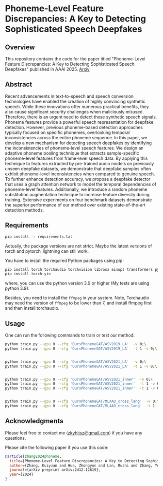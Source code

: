 # Phoneme-Level Feature Discrepancies: A Key to Detecting Sophisticated Speech Deepfakes

## Overview
This repository contains the code for the paper titled "Phoneme-Level Feature Discrepancies: A Key to Detecting Sophisticated Speech Deepfakes" published in AAAI 2025.
[Arxiv](https://arxiv.org/abs/2412.12619) 


## Abstract

Recent advancements in text-to-speech and speech conversion technologies have enabled the creation of highly convincing synthetic speech. While these innovations offer numerous practical benefits, they also cause significant security challenges when maliciously misused. Therefore, there is an urgent need to detect these synthetic speech signals. Phoneme features provide a powerful speech representation for deepfake detection. However, previous phoneme-based detection approaches typically focused on specific phonemes, overlooking temporal inconsistencies across the entire phoneme sequence. In this paper, we develop a new mechanism for detecting speech deepfakes by identifying the inconsistencies of phoneme-level speech features. We design an adaptive phoneme pooling technique that extracts sample-specific phoneme-level features from frame-level speech data. By applying this technique to features extracted by pre-trained audio models on previously unseen deepfake datasets, we demonstrate that deepfake samples often exhibit phoneme-level inconsistencies when compared to genuine speech. To further enhance detection accuracy, we propose a deepfake detector that uses a graph attention network to model the temporal dependencies of phoneme-level features. Additionally, we introduce a random phoneme substitution augmentation technique to increase feature diversity during training. Extensive experiments on four benchmark datasets demonstrate the superior performance of our method over existing state-of-the-art detection methods.


## Requirements

```bash
pip install -r requirements.txt
```
Actually, the package versions are not strict. Maybe the latest versions of torch and pytorch_lightning can still work.


You have to install the required Python packages using pip:
```bash
pip install torch torchaudio torchvision librosa einops transformers pytorch_lightning lightning-flash phonemizer
pip install torch-yin
```
where, you can use the python version 3.9 or higher (My tests are using python 3.9).

Besides, you need to install the `ffmpeg` in your system. Note, Torchaudio may need the version of `ffmpeg` to be lower than 7, and install ffmpeg first and then install torchaudio.



## Usage


One can run the following commands to train or test our method.
```bash
python train.py --gpu 0 --cfg 'OursPhonemeGAT/ASV2019_LA'  -v 0;\
python train.py --gpu 0 --cfg 'OursPhonemeGAT/ASV2019_LA'  -t 1 -v 0;\


python train.py --gpu 0 --cfg 'OursPhonemeGAT/ASV2021_LA'  -v 0;\
python train.py --gpu 0 --cfg 'OursPhonemeGAT/ASV2021_LA'  -t 1 -v 0;\


python train.py --gpu 0 --cfg 'OursPhonemeGAT/ASV2021_inner'  -v 0;\
python train.py --gpu 0 --cfg 'OursPhonemeGAT/ASV2021_inner'  -t 1 -v 0;\
python train.py --gpu 0 --cfg 'OursPhonemeGAT/ASV2021_inner'  -t 1 -v 0 --test_noise 1 --test_noise_level 20 --test_noise_type 'bg';\


python train.py --gpu 0 --cfg 'OursPhonemeGAT/MLAAD_cross_lang'  -v 0;\
python train.py --gpu 0 --cfg 'OursPhonemeGAT/MLAAD_cross_lang'  -t 1 -v 0;\
```



## Acknowledgments

Please feel free to contact me (zkyhitsz@gmail.com) if you have any questions. 


Please cite the following paper if you use this code:
```bibtex
@article{zhang2024phoneme,
  title={Phoneme-Level Feature Discrepancies: A Key to Detecting Sophisticated Speech Deepfakes},
  author={Zhang, Kuiyuan and Hua, Zhongyun and Lan, Rushi and Zhang, Yushu and Guo, Yifang},
  journal={arXiv preprint arXiv:2412.12619},
  year={2024}
}
```